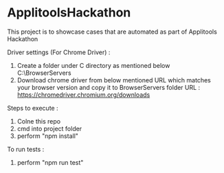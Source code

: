 # ApplitoolsHackathon
This project is to showcase cases that are automated as part of Applitools Hackathon

Driver settings (For Chrome Driver) : 

1) Create a folder under C directory as mentioned below
C:\BrowserServers
2) Download chrome driver from below mentioned URL which matches your browser version and copy it to BrowserServers folder
URL : https://chromedriver.chromium.org/downloads

Steps to execute : 

1) Colne this repo
2) cmd into project folder
3) perform "npm install"

To run tests : 

1) perform "npm run test" 

